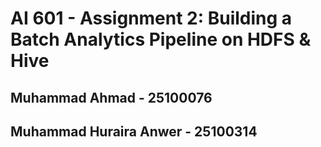 # AI 601 - Assignment 2: Building a Batch Analytics Pipeline on HDFS & Hive
## Muhammad Ahmad - 25100076
## Muhammad Huraira Anwer - 25100314
